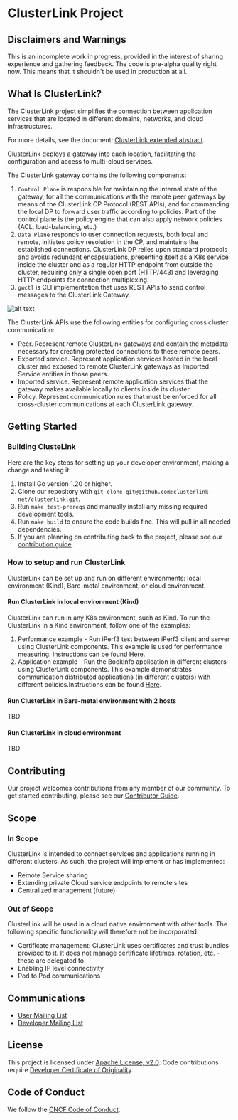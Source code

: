 # ClusterLink Project

## Disclaimers and Warnings

This is an incomplete work in progress, provided in the interest of sharing experience
 and gathering feedback.
 The code is pre-alpha quality right now. This means that it shouldn't be used in
 production at all.

## What Is ClusterLink?

The ClusterLink project simplifies the connection between application services that are
 located in different domains, networks, and cloud infrastructures.

For more details, see the document: [ClusterLink extended abstract](docs/ClusteLink.pdf).

ClusterLink deploys a gateway into each location, facilitating the configuration and
 access to multi-cloud services.

The ClusterLink gateway contains the following components:

1. ```Control Plane``` is responsible for maintaining the internal state of the gateway,
 for all the communications with the remote peer gateways by means of the ClusterLink CP
 Protocol (REST APIs), and for commanding the local DP to forward user traffic according
 to policies.
 Part of the control plane is the policy engine that can also apply network policies
 (ACL, load-balancing, etc.)
1. ```Data Plane``` responds to user connection requests, both local and remote,
 initiates policy resolution in the CP, and maintains the established connections.
 ClusterLink DP relies upon standard protocols and avoids redundant encapsulations,
 presenting itself as a K8s service inside the cluster and as a regular HTTP endpoint
 from outside the cluster, requiring only a single open port (HTTP/443) and leveraging
 HTTP endpoints for connection multiplexing.
1. ```gwctl``` is CLI implementation that uses REST APIs to send control messages to the
 ClusterLink Gateway.

![alt text](./docs/clusterlink.png)

The ClusterLink APIs use the following entities for configuring cross cluster communication:

- Peer. Represent remote ClusterLink gateways and contain the metadata necessary for
 creating protected connections to these remote peers.
- Exported service. Represent application services hosted in the local cluster and
 exposed to remote ClusterLink gateways as Imported Service entities in those peers.
- Imported service. Represent remote application services that the gateway makes
 available locally to clients inside its cluster.
- Policy. Represent communication rules that must be enforced for all cross-cluster
 communications at each ClusterLink gateway.

## Getting Started

### Building ClusteLink

<!-- We have a [tutorial](TODO missing link) that walks you through setting up your developer
 environment, making a change and testing it.-->

Here are the key steps for setting up your developer environment, making a change and testing it:

1. Install Go version 1.20 or higher.
1. Clone our repository with `git clone git@github.com:clusterlink-net/clusterlink.git`.
1. Run `make test-prereqs` and manually install any missing required development tools.
1. Run `make build` to ensure the code builds fine. This will pull in all needed
 dependencies.
1. If you are planning on contributing back to the project, please see our
 [contribution guide](CONTRIBUTING.md).

### How to setup and run ClusterLink

ClusterLink can be set up and run on different environments: local environment (Kind),
 Bare-metal environment, or cloud environment.

#### Run ClusterLink in local environment (Kind)

ClusterLink can run in any K8s environment, such as Kind.
 To run the ClusterLink in a Kind environment, follow one of the examples:

1. Performance example - Run iPerf3 test between iPerf3 client and server using ClusterLink
 components. This example is used for performance measuring. Instructions can be found
 [Here](demos/iperf3/kind/README.md).
1. Application example - Run the BookInfo application in different clusters using ClusterLink
 components. This example demonstrates communication distributed applications (in different
 clusters) with different policies.Instructions can be found [Here](demos/bookinfo/kind/README.md).

#### Run ClusterLink in Bare-metal environment with 2 hosts

TBD

#### Run ClusterLink in cloud environment

TBD

## Contributing

Our project welcomes contributions from any member of our community. To get
 started contributing, please see our [Contributor Guide](CONTRIBUTING.md).

## Scope

### In Scope

ClusterLink is intended to connect services and applications running in different clusters.
 As such, the project will implement or has implemented:

- Remote Service sharing
- Extending private Cloud service endpoints to remote sites
- Centralized management (future)

### Out of Scope

ClusterLink will be used in a cloud native environment with other
 tools. The following specific functionality will therefore not be incorporated:

- Certificate management: ClusterLink uses certificates and trust bundles provided to
 it. It does not manage certificate lifetimes, rotation, etc. - these are delegated to
- Enabling IP level connectivity
- Pod to Pod communications

## Communications

<!-- Fill in the communications channels you actually use.  These should all be public
 channels anyone can join, and there should be several ways that users and contributors
 can reach project maintainers. If you have recurring/regular meetings, list those or a
 link to a publicly-readable calendar so that prospective contributors know when and 
 where to engage with you. -->

- [User Mailing List](https://groups.google.com/g/clusterlink-users)
- [Developer Mailing List](https://groups.google.com/g/clusterlink-dev)
<!--
- Slack Channel:
- Public Meeting Schedule and Links:
- Social Media:
- Other Channel(s), If Any:
 -->

<!--
## Resources

[TODO: Add links to other helpful information (roadmap, docs, website, etc.)]
-->

## License

This project is licensed under [Apache License, v2.0](LICENSE).
 Code contributions require [Developer Certificate of Originality](CONTRIBUTING.md#developer-certificate-of-origin).

## Code of Conduct

We follow the [CNCF Code of Conduct](CODE_OF_CONDUCT.md).
